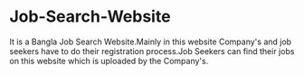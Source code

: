 # Job-Search-Website
It is a Bangla Job Search Website.Mainly in this website Company's and job seekers have to do their registration process.Job Seekers can find their jobs on this website which is uploaded by the Company's.
